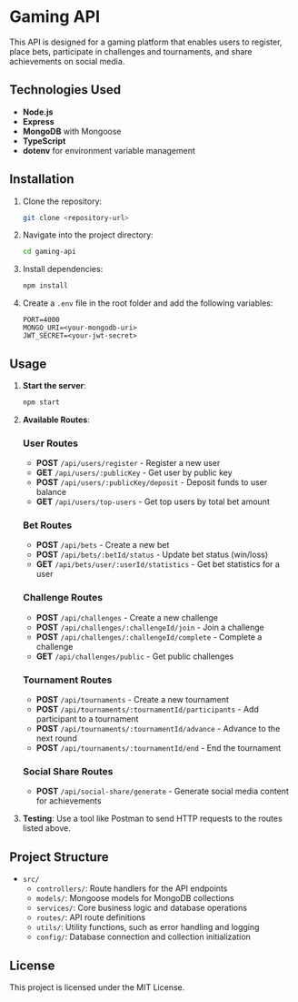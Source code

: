 
# Gaming API

This API is designed for a gaming platform that enables users to register, place bets, participate in challenges and tournaments, and share achievements on social media.

## Technologies Used

- **Node.js**
- **Express**
- **MongoDB** with Mongoose
- **TypeScript**
- **dotenv** for environment variable management

## Installation

1. Clone the repository:
    ```bash
    git clone <repository-url>
    ```
2. Navigate into the project directory:
    ```bash
    cd gaming-api
    ```
3. Install dependencies:
    ```bash
    npm install
    ```
4. Create a `.env` file in the root folder and add the following variables:
    ```plaintext
    PORT=4000
    MONGO_URI=<your-mongodb-uri>
    JWT_SECRET=<your-jwt-secret>
    ```

## Usage

1. **Start the server**:
    ```bash
    npm start
    ```

2. **Available Routes**:

    ### User Routes
    - **POST** `/api/users/register` - Register a new user
    - **GET** `/api/users/:publicKey` - Get user by public key
    - **POST** `/api/users/:publicKey/deposit` - Deposit funds to user balance
    - **GET** `/api/users/top-users` - Get top users by total bet amount

    ### Bet Routes
    - **POST** `/api/bets` - Create a new bet
    - **POST** `/api/bets/:betId/status` - Update bet status (win/loss)
    - **GET** `/api/bets/user/:userId/statistics` - Get bet statistics for a user

    ### Challenge Routes
    - **POST** `/api/challenges` - Create a new challenge
    - **POST** `/api/challenges/:challengeId/join` - Join a challenge
    - **POST** `/api/challenges/:challengeId/complete` - Complete a challenge
    - **GET** `/api/challenges/public` - Get public challenges

    ### Tournament Routes
    - **POST** `/api/tournaments` - Create a new tournament
    - **POST** `/api/tournaments/:tournamentId/participants` - Add participant to a tournament
    - **POST** `/api/tournaments/:tournamentId/advance` - Advance to the next round
    - **POST** `/api/tournaments/:tournamentId/end` - End the tournament

    ### Social Share Routes
    - **POST** `/api/social-share/generate` - Generate social media content for achievements

3. **Testing**:
    Use a tool like Postman to send HTTP requests to the routes listed above.

## Project Structure

- `src/`
  - `controllers/`: Route handlers for the API endpoints
  - `models/`: Mongoose models for MongoDB collections
  - `services/`: Core business logic and database operations
  - `routes/`: API route definitions
  - `utils/`: Utility functions, such as error handling and logging
  - `config/`: Database connection and collection initialization

## License

This project is licensed under the MIT License.
